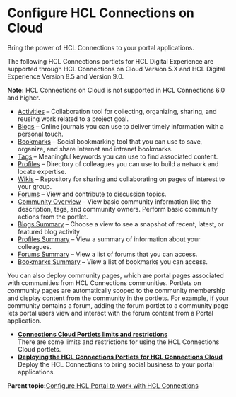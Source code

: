 # Configure HCL Connections on Cloud

Bring the power of HCL Connections to your portal applications.

The following HCL Connections portlets for HCL Digital Experience are supported through HCL Connections on Cloud Version 5.X and HCL Digital Experience Version 8.5 and Version 9.0.

**Note:** HCL Connections on Cloud is not supported in HCL Connections 6.0 and higher.

-   [Activities](connections_portlets_activities.md) – Collaboration tool for collecting, organizing, sharing, and reusing work related to a project goal.
-   [Blogs](connections_portlets_blogs_detail.md) – Online journals you can use to deliver timely information with a personal touch.
-   [Bookmarks](connections_portlet_bookmarks.md) – Social bookmarking tool that you can use to save, organize, and share Internet and intranet bookmarks.
-   [Tags](connections_portlets_tags.md) – Meaningful keywords you can use to find associated content.
-   [Profiles](connections_portlets_profiles.md) – Directory of colleagues you can use to build a network and locate expertise.
-   [Wikis](connections_portlets_wikis.md) – Repository for sharing and collaborating on pages of interest to your group.
-   [Forums](connections_portlets_forum.md) – View and contribute to discussion topics.
-   [Community Overview](connections_portlets_community_overview.md) – View basic community information like the description, tags, and community owners. Perform basic community actions from the portlet.
-   [Blogs Summary](connections_portlets_blogs_sum.md) – Choose a view to see a snapshot of recent, latest, or featured blog activity
-   [Profiles Summary](connections_portlets_profiles_sum.md) – View a summary of information about your colleagues.
-   [Forums Summary](connections_portlets_forums_sum.md) – View a list of forums that you can access.
-   [Bookmarks Summary](connections_portlets_bookmarks_sum.md) – View a list of bookmarks you can access.

You can also deploy community pages, which are portal pages associated with communities from HCL Connections communities. Portlets on community pages are automatically scoped to the community membership and display content from the community in the portlets. For example, if your community contains a forum, adding the forum portlet to a community page lets portal users view and interact with the forum content from a Portal application.

-   **[Connections Cloud Portlets limits and restrictions](../connect/c_connections_portlets_cloud_limits.md)**  
There are some limits and restrictions for using the HCL Connections Cloud portlets.
-   **[Deploying the HCL Connections Portlets for HCL Connections Cloud](../connect/c_connections_portlets_deploying_portlets_cc.md)**  
Deploy the HCL Connections to bring social business to your portal applications.

**Parent topic:**[Configure HCL Portal to work with HCL Connections](../connect/c_connections_overview.md)

